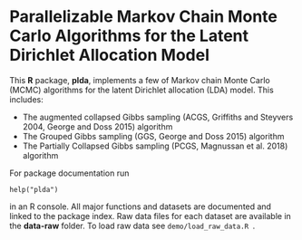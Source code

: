 Parallelizable Markov Chain Monte Carlo Algorithms for the Latent Dirichlet 
Allocation Model
=============================================================================

This **R** package, **plda**, implements a few of Markov chain Monte Carlo 
(MCMC) algorithms for the latent Dirichlet allocation (LDA) model. This includes: 

* The augmented collapsed Gibbs sampling (ACGS, Griffiths and Steyvers 2004, 
George and Doss 2015) algorithm
* The Grouped Gibbs sampling (GGS, George and Doss 2015) algorithm
* The Partially Collapsed Gibbs sampling (PCGS, Magnussan et al. 2018) algorithm 

For package documentation run 

``` help("plda") ```

in an R console. All major functions and datasets are documented and linked to 
the package index. Raw data files for each dataset are available in the 
**data-raw** folder. To load raw data see ``` demo/load_raw_data.R  ```.    



